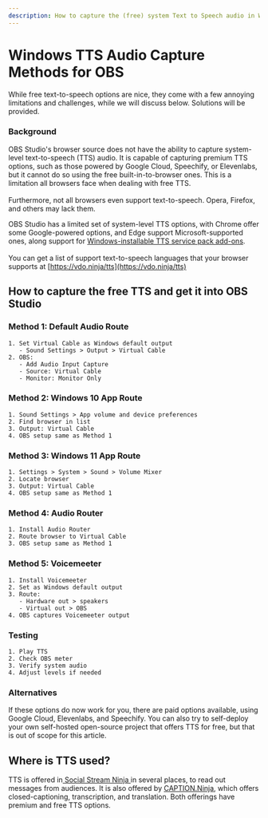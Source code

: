 ```yaml
---
description: How to capture the (free) system Text to Speech audio in Windows with OBS
---
```


# Windows TTS Audio Capture Methods for OBS

While free text-to-speech options are nice, they come with a few annoying limitations and challenges, while we will discuss below. Solutions will be provided.

### Background

OBS Studio's browser source does not have the ability to capture system-level text-to-speech (TTS) audio. It is capable of capturing premium TTS options, such as those powered by Google Cloud, Speechify, or Elevenlabs, but it cannot do so using the free built-in-to-browser ones.  This is a limitation all browsers face when dealing with free TTS.\
\
Furthermore, not all browsers even support text-to-speech. Opera, Firefox, and others may lack them.

OBS Studio has a limited set of system-level TTS options, with Chrome offer some Google-powered options, and Edge support Microsoft-supported ones, along support for [Windows-installable TTS service pack add-ons](https://www.microsoft.com/en-us/download/details.aspx?id=27224). \
\
You can get a list of support text-to-speech languages that your browser supports at [https://vdo.ninja/tts](https://vdo.ninja/tts)

## How to capture the free TTS and get it into OBS Studio

### Method 1: Default Audio Route

```
1. Set Virtual Cable as Windows default output
   - Sound Settings > Output > Virtual Cable
2. OBS:
   - Add Audio Input Capture
   - Source: Virtual Cable
   - Monitor: Monitor Only
```

### Method 2: Windows 10 App Route

```
1. Sound Settings > App volume and device preferences
2. Find browser in list
3. Output: Virtual Cable
4. OBS setup same as Method 1
```

### Method 3: Windows 11 App Route

```
1. Settings > System > Sound > Volume Mixer
2. Locate browser
3. Output: Virtual Cable
4. OBS setup same as Method 1
```

### Method 4: Audio Router

```
1. Install Audio Router
2. Route browser to Virtual Cable
3. OBS setup same as Method 1
```

### Method 5: Voicemeeter

```
1. Install Voicemeeter
2. Set as Windows default output
3. Route:
   - Hardware out > speakers
   - Virtual out > OBS
4. OBS captures Voicemeeter output
```

### Testing

```
1. Play TTS
2. Check OBS meter
3. Verify system audio
4. Adjust levels if needed
```

### Alternatives

If these options do now work for you, there are paid options available, using Google Cloud, Elevenlabs, and Speechify. You can also try to self-deploy your own self-hosted open-source project that offers TTS for free, but that is out of scope for this article.

## Where is TTS used?

TTS is offered in[ Social Stream Ninja ](../steves-helper-apps/social-stream-ninja/)in several places, to read out messages from audiences. It is also offered by [CAPTION.Ninja](../steves-helper-apps/caption.ninja.md), which offers closed-captioning, transcription, and translation. Both offerings have premium and free TTS options.
